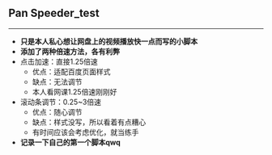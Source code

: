 ## Pan Speeder_test
***
* __只是本人私心想让网盘上的视频播放快一点而写的小脚本__  
* __添加了两种倍速方法，各有利弊__    
* 点击加速：直接1.25倍速
	- 优点：适配百度页面样式  
	- 缺点：无法调节  
	- 本人看网课1.25倍速刚刚好  
* 滚动条调节：0.25~3倍速
	- 优点：随心调节  
	- 缺点：样式没写，所以看着有点糟心  
	- 有时间应该会考虑优化，就当练手  
* __记录一下自己的第一个脚本qwq__
